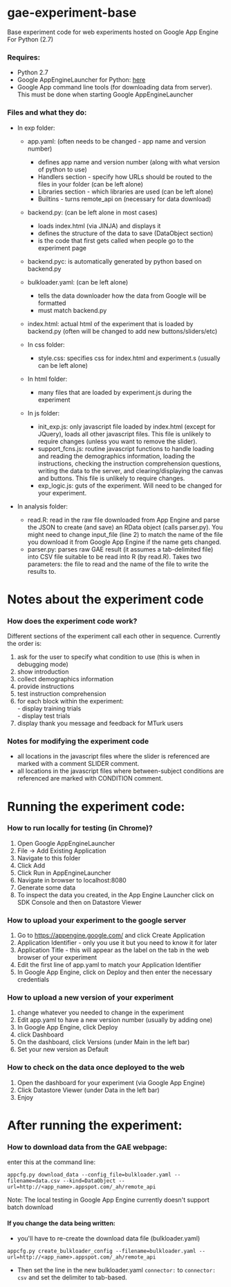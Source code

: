 gae-experiment-base
==================

Base experiment code for web experiments hosted on Google App Engine For Python (2.7)

### Requires:

- Python 2.7
- Google AppEngineLauncher for Python: [here](https://developers.google.com/appengine/downloads#Google_App_Engine_SDK_for_Python)
- Google App command line tools (for downloading data from server). This must be done when starting Google AppEngineLauncher

### Files and what they do:

- In exp folder:  
    - app.yaml: (often needs to be changed - app name and version number)
        - defines app name and version number (along with what version of python to use)
        - Handlers section - specify how URLs should be routed to the files in your folder (can be left alone)
        - Libraries section - which libraries are used (can be left alone)
        - Builtins - turns remote_api on (necessary for data download)
        
    - backend.py: (can be left alone in most cases)
        - loads index.html (via JINJA) and displays it
        - defines the structure of the data to save (DataObject section)
        - is the code that first gets called when people go to the experiment page
     
    - backend.pyc: is automatically generated by python based on backend.py
    
    - bulkloader.yaml: (can be left alone)
        - tells the data downloader how the data from Google will be formatted
        - must match backend.py
    - index.html: actual html of the experiment that is loaded by backend.py (often will be changed to add new buttons/sliders/etc)
    - In css folder:
        - style.css: specifies css for index.html and experiment.s (usually can be left alone)
    - In html folder:
        - many files that are loaded by experiment.js during the experiment
    - In js folder:
        - init_exp.js: only javascript file loaded by index.html (except for JQuery), loads all other javascript files. This file is unlikely to require changes (unless you want to remove the slider).
        - support_fcns.js: routine javascript functions to handle loading and reading the demographics information, loading the instructions, checking the instruction comprehension questions, writing the data to the server, and clearing/displaying the canvas and buttons. This file is unlikely to require changes.
        - exp_logic.js: guts of the experiment. Will need to be changed for your experiment.
          
- In analysis folder:
    - read.R: read in the raw file downloaded from App Engine and parse the JSON to create (and save) an RData object (calls parser.py). You might need to change input_file (line 2) to match the name of the file you download it from Google App Engine if the name gets changed.
    - parser.py: parses raw GAE result (it assumes a tab-delimited file) into CSV file suitable to be read into R (by read.R). Takes two parameters: the file to read and the name of the file to write the results to.


# Notes about the experiment code

### How does the experiment code work?

Different sections of the experiment call each other in sequence. Currently the order is:  
1. ask for the user to specify what condition to use (this is when in debugging mode)
10. show introduction
10. collect demographics information  
10. provide instructions  
10. test instruction comprehension  
10. for each block within the experiment:  
        - display training trials  
        - display test trials  
10. display thank you message and feedback for MTurk users  


### Notes for modifying the experiment code
- all locations in the javascript files where the slider is referenced are marked with a comment SLIDER comment.
- all locations in the javascript files where between-subject conditions are referenced are marked with CONDITION comment.


# Running the experiment code:

### How to run locally for testing (in Chrome)?

1. Open Google AppEngineLauncher
2. File -> Add Existing Application
3. Navigate to this folder
4. Click Add
5. Click Run in AppEngineLauncher
6. Navigate in browser to localhost:8080
7. Generate some data
7. To inspect the data you created, in the App Engine Launcher click on SDK Console and then on Datastore Viewer

### How to upload your experiment to the google server

1. Go to https://appengine.google.com/ and click Create Application
2. Application Identifier - only you use it but you need to know it for later
3. Application Title - this will appear as the label on the tab in the web browser of your experiment
4. Edit the first line of app.yaml to match your Application Identifier
5. In Google App Engine, click on Deploy and then enter the necessary credentials

### How to upload a new version of your experiment

1. change whatever you needed to change in the experiment
2. Edit app.yaml to have a new version number (usually by adding one)
3. In Google App Engine, click Deploy
4. click Dashboard
5. On the dashboard, click Versions (under Main in the left bar)
6. Set your new version as Default

### How to check on the data once deployed to the web

1. Open the dashboard for your experiment (via Google App Engine)
2. Click Datastore Viewer (under Data in the left bar)
3. Enjoy

# After running the experiment:

### How to download data from the GAE webpage:

enter this at the command line:  

```
appcfg.py download_data --config_file=bulkloader.yaml --filename=data.csv --kind=DataObject --url=http://<app_name>.appspot.com/_ah/remote_api
```

Note: The local testing in Google App Engine currently doesn't support batch download

#### If you change the data being written:

- you'll have to re-create the download data file (bulkloader.yaml)

```
appcfg.py create_bulkloader_config --filename=bulkloader.yaml --url=http://<app_name>.appspot.com/_ah/remote_api
```

- Then set the line in the new bulkloader.yaml `connector:` to `connector: csv` and set the delimiter to tab-based.
 
